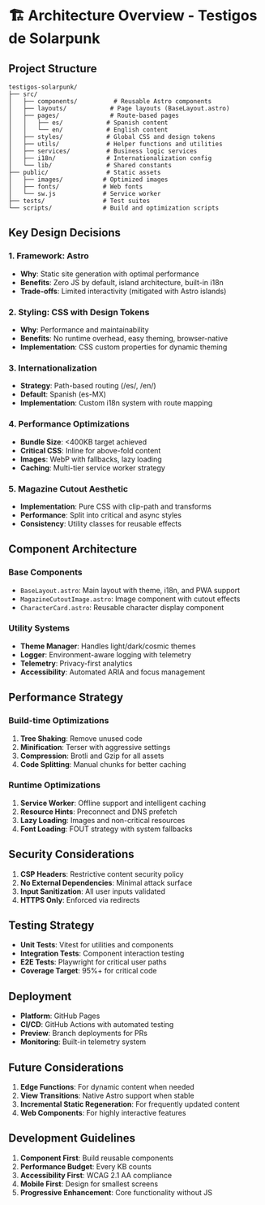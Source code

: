 # 🏗️ Architecture Overview - Testigos de Solarpunk

## Project Structure

```
testigos-solarpunk/
├── src/
│   ├── components/          # Reusable Astro components
│   ├── layouts/            # Page layouts (BaseLayout.astro)
│   ├── pages/              # Route-based pages
│   │   ├── es/            # Spanish content
│   │   └── en/            # English content
│   ├── styles/            # Global CSS and design tokens
│   ├── utils/             # Helper functions and utilities
│   ├── services/          # Business logic services
│   ├── i18n/              # Internationalization config
│   └── lib/               # Shared constants
├── public/                # Static assets
│   ├── images/           # Optimized images
│   ├── fonts/            # Web fonts
│   └── sw.js             # Service worker
├── tests/                # Test suites
└── scripts/              # Build and optimization scripts
```

## Key Design Decisions

### 1. Framework: Astro

- **Why**: Static site generation with optimal performance
- **Benefits**: Zero JS by default, island architecture, built-in i18n
- **Trade-offs**: Limited interactivity (mitigated with Astro islands)

### 2. Styling: CSS with Design Tokens

- **Why**: Performance and maintainability
- **Benefits**: No runtime overhead, easy theming, browser-native
- **Implementation**: CSS custom properties for dynamic theming

### 3. Internationalization

- **Strategy**: Path-based routing (/es/, /en/)
- **Default**: Spanish (es-MX)
- **Implementation**: Custom i18n system with route mapping

### 4. Performance Optimizations

- **Bundle Size**: <400KB target achieved
- **Critical CSS**: Inline for above-fold content
- **Images**: WebP with fallbacks, lazy loading
- **Caching**: Multi-tier service worker strategy

### 5. Magazine Cutout Aesthetic

- **Implementation**: Pure CSS with clip-path and transforms
- **Performance**: Split into critical and async styles
- **Consistency**: Utility classes for reusable effects

## Component Architecture

### Base Components

- `BaseLayout.astro`: Main layout with theme, i18n, and PWA support
- `MagazineCutoutImage.astro`: Image component with cutout effects
- `CharacterCard.astro`: Reusable character display component

### Utility Systems

- **Theme Manager**: Handles light/dark/cosmic themes
- **Logger**: Environment-aware logging with telemetry
- **Telemetry**: Privacy-first analytics
- **Accessibility**: Automated ARIA and focus management

## Performance Strategy

### Build-time Optimizations

1. **Tree Shaking**: Remove unused code
2. **Minification**: Terser with aggressive settings
3. **Compression**: Brotli and Gzip for all assets
4. **Code Splitting**: Manual chunks for better caching

### Runtime Optimizations

1. **Service Worker**: Offline support and intelligent caching
2. **Resource Hints**: Preconnect and DNS prefetch
3. **Lazy Loading**: Images and non-critical resources
4. **Font Loading**: FOUT strategy with system fallbacks

## Security Considerations

1. **CSP Headers**: Restrictive content security policy
2. **No External Dependencies**: Minimal attack surface
3. **Input Sanitization**: All user inputs validated
4. **HTTPS Only**: Enforced via redirects

## Testing Strategy

- **Unit Tests**: Vitest for utilities and components
- **Integration Tests**: Component interaction testing
- **E2E Tests**: Playwright for critical user paths
- **Coverage Target**: 95%+ for critical code

## Deployment

- **Platform**: GitHub Pages
- **CI/CD**: GitHub Actions with automated testing
- **Preview**: Branch deployments for PRs
- **Monitoring**: Built-in telemetry system

## Future Considerations

1. **Edge Functions**: For dynamic content when needed
2. **View Transitions**: Native Astro support when stable
3. **Incremental Static Regeneration**: For frequently updated content
4. **Web Components**: For highly interactive features

## Development Guidelines

1. **Component First**: Build reusable components
2. **Performance Budget**: Every KB counts
3. **Accessibility First**: WCAG 2.1 AA compliance
4. **Mobile First**: Design for smallest screens
5. **Progressive Enhancement**: Core functionality without JS
